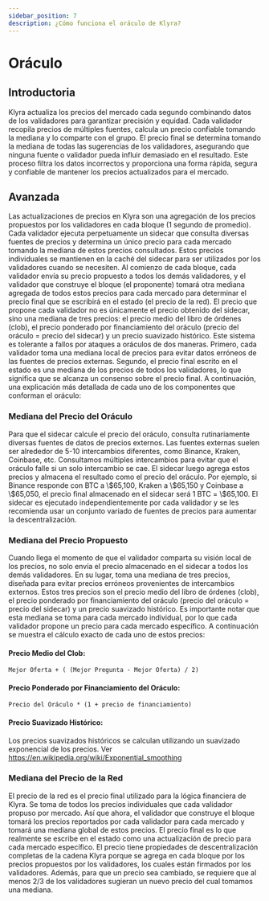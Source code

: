 ```yaml
---
sidebar_position: 7
description: ¿Cómo funciona el oráculo de Klyra?
---
```


# Oráculo

## Introductoria
Klyra actualiza los precios del mercado cada segundo combinando datos de los validadores para garantizar precisión y equidad. Cada validador recopila precios de múltiples fuentes, calcula un precio confiable tomando la mediana y lo comparte con el grupo. El precio final se determina tomando la mediana de todas las sugerencias de los validadores, asegurando que ninguna fuente o validador pueda influir demasiado en el resultado. Este proceso filtra los datos incorrectos y proporciona una forma rápida, segura y confiable de mantener los precios actualizados para el mercado.

## Avanzada
Las actualizaciones de precios en Klyra son una agregación de los precios propuestos por los validadores en cada bloque (1 segundo de promedio). Cada validador ejecuta perpetuamente un sidecar que consulta diversas fuentes de precios y determina un único precio para cada mercado tomando la mediana de estos precios consultados. Estos precios individuales se mantienen en la caché del sidecar para ser utilizados por los validadores cuando se necesiten. Al comienzo de cada bloque, cada validador envía su precio propuesto a todos los demás validadores, y el validador que construye el bloque (el proponente) tomará otra mediana agregada de todos estos precios para cada mercado para determinar el precio final que se escribirá en el estado (el precio de la red). El precio que propone cada validador no es únicamente el precio obtenido del sidecar, sino una mediana de tres precios: el precio medio del libro de órdenes (clob), el precio ponderado por financiamiento del oráculo (precio del oráculo = precio del sidecar) y un precio suavizado histórico. Este sistema es tolerante a fallos por ataques a oráculos de dos maneras. Primero, cada validador toma una mediana local de precios para evitar datos erróneos de las fuentes de precios externas. Segundo, el precio final escrito en el estado es una mediana de los precios de todos los validadores, lo que significa que se alcanza un consenso sobre el precio final. A continuación, una explicación más detallada de cada uno de los componentes que conforman el oráculo:

### Mediana del Precio del Oráculo
Para que el sidecar calcule el precio del oráculo, consulta rutinariamente diversas fuentes de datos de precios externos. Las fuentes externas suelen ser alrededor de 5-10 intercambios diferentes, como Binance, Kraken, Coinbase, etc. Consultamos múltiples intercambios para evitar que el oráculo falle si un solo intercambio se cae. El sidecar luego agrega estos precios y almacena el resultado como el precio del oráculo. Por ejemplo, si Binance responde con BTC a \\\$65,100, Kraken a \\\$65,150 y Coinbase a \\\$65,050, el precio final almacenado en el sidecar será 1 BTC = \\\$65,100. El sidecar es ejecutado independientemente por cada validador y se les recomienda usar un conjunto variado de fuentes de precios para aumentar la descentralización.

### Mediana del Precio Propuesto
Cuando llega el momento de que el validador comparta su visión local de los precios, no solo envía el precio almacenado en el sidecar a todos los demás validadores. En su lugar, toma una mediana de tres precios, diseñada para evitar precios erróneos provenientes de intercambios externos. Estos tres precios son el precio medio del libro de órdenes (clob), el precio ponderado por financiamiento del oráculo (precio del oráculo = precio del sidecar) y un precio suavizado histórico. Es importante notar que esta mediana se toma para cada mercado individual, por lo que cada validador propone un precio para cada mercado específico. A continuación se muestra el cálculo exacto de cada uno de estos precios:

#### Precio Medio del Clob:
`Mejor Oferta + ( (Mejor Pregunta - Mejor Oferta) / 2)`

#### Precio Ponderado por Financiamiento del Oráculo:
`Precio del Oráculo * (1 + precio de financiamiento)`

#### Precio Suavizado Histórico:
Los precios suavizados históricos se calculan utilizando un suavizado exponencial de los precios. Ver https://en.wikipedia.org/wiki/Exponential_smoothing

### Mediana del Precio de la Red
El precio de la red es el precio final utilizado para la lógica financiera de Klyra. Se toma de todos los precios individuales que cada validador propuso por mercado. Así que ahora, el validador que construye el bloque tomará los precios reportados por cada validador para cada mercado y tomará una mediana global de estos precios. El precio final es lo que realmente se escribe en el estado como una actualización de precio para cada mercado específico. El precio tiene propiedades de descentralización completas de la cadena Klyra porque se agrega en cada bloque por los precios propuestos por los validadores, los cuales están firmados por los validadores. Además, para que un precio sea cambiado, se requiere que al menos 2/3 de los validadores sugieran un nuevo precio del cual tomamos una mediana.